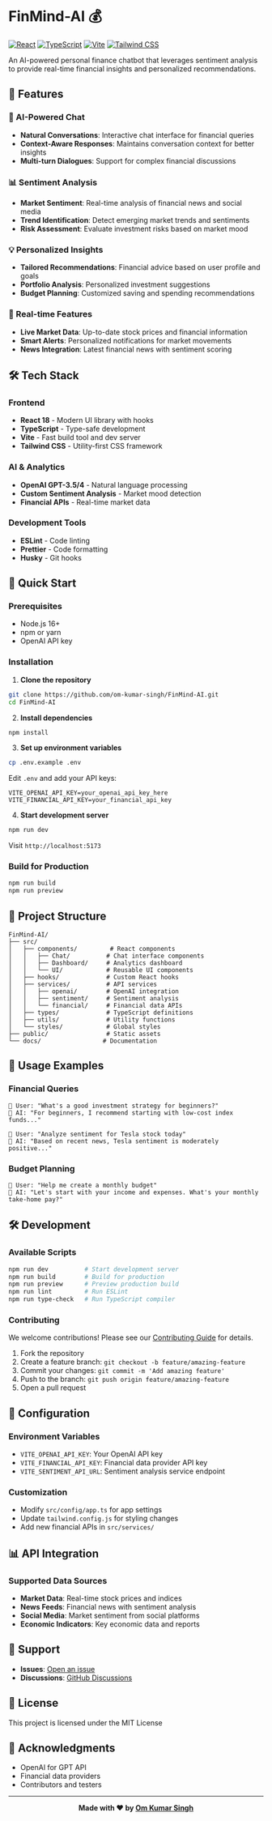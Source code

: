 # FinMind-AI 💰

[![React](https://img.shields.io/badge/React-18.2.0-blue)](https://reactjs.org/)
[![TypeScript](https://img.shields.io/badge/TypeScript-5.0.0-blue)](https://www.typescriptlang.org/)
[![Vite](https://img.shields.io/badge/Vite-4.4.0-purple)](https://vitejs.dev/)
[![Tailwind CSS](https://img.shields.io/badge/Tailwind-CSS-38B2AC)](https://tailwindcss.com/)

An AI-powered personal finance chatbot that leverages sentiment analysis to provide real-time financial insights and personalized recommendations.

## 🌟 Features

### 🤖 AI-Powered Chat
- **Natural Conversations**: Interactive chat interface for financial queries
- **Context-Aware Responses**: Maintains conversation context for better insights
- **Multi-turn Dialogues**: Support for complex financial discussions

### 📊 Sentiment Analysis
- **Market Sentiment**: Real-time analysis of financial news and social media
- **Trend Identification**: Detect emerging market trends and sentiments
- **Risk Assessment**: Evaluate investment risks based on market mood

### 💡 Personalized Insights
- **Tailored Recommendations**: Financial advice based on user profile and goals
- **Portfolio Analysis**: Personalized investment suggestions
- **Budget Planning**: Customized saving and spending recommendations

### 🔔 Real-time Features
- **Live Market Data**: Up-to-date stock prices and financial information
- **Smart Alerts**: Personalized notifications for market movements
- **News Integration**: Latest financial news with sentiment scoring

## 🛠 Tech Stack

### Frontend
- **React 18** - Modern UI library with hooks
- **TypeScript** - Type-safe development
- **Vite** - Fast build tool and dev server
- **Tailwind CSS** - Utility-first CSS framework

### AI & Analytics
- **OpenAI GPT-3.5/4** - Natural language processing
- **Custom Sentiment Analysis** - Market mood detection
- **Financial APIs** - Real-time market data

### Development Tools
- **ESLint** - Code linting
- **Prettier** - Code formatting
- **Husky** - Git hooks

## 🚀 Quick Start

### Prerequisites
- Node.js 16+ 
- npm or yarn
- OpenAI API key

### Installation

1. **Clone the repository**
```bash
git clone https://github.com/om-kumar-singh/FinMind-AI.git
cd FinMind-AI
```

2. **Install dependencies**
```bash
npm install
```

3. **Set up environment variables**
```bash
cp .env.example .env
```
Edit `.env` and add your API keys:
```env
VITE_OPENAI_API_KEY=your_openai_api_key_here
VITE_FINANCIAL_API_KEY=your_financial_api_key
```

4. **Start development server**
```bash
npm run dev
```
Visit `http://localhost:5173`

### Build for Production
```bash
npm run build
npm run preview
```

## 📁 Project Structure

```
FinMind-AI/
├── src/
│   ├── components/         # React components
│   │   ├── Chat/          # Chat interface components
│   │   ├── Dashboard/     # Analytics dashboard
│   │   └── UI/            # Reusable UI components
│   ├── hooks/             # Custom React hooks
│   ├── services/          # API services
│   │   ├── openai/        # OpenAI integration
│   │   ├── sentiment/     # Sentiment analysis
│   │   └── financial/     # Financial data APIs
│   ├── types/             # TypeScript definitions
│   ├── utils/             # Utility functions
│   └── styles/            # Global styles
├── public/                # Static assets
└── docs/                 # Documentation
```

## 💬 Usage Examples

### Financial Queries
```
💬 User: "What's a good investment strategy for beginners?"
🤖 AI: "For beginners, I recommend starting with low-cost index funds..."

💬 User: "Analyze sentiment for Tesla stock today"
🤖 AI: "Based on recent news, Tesla sentiment is moderately positive..."
```

### Budget Planning
```
💬 User: "Help me create a monthly budget"
🤖 AI: "Let's start with your income and expenses. What's your monthly take-home pay?"
```

## 🛠 Development

### Available Scripts
```bash
npm run dev          # Start development server
npm run build        # Build for production
npm run preview      # Preview production build
npm run lint         # Run ESLint
npm run type-check   # Run TypeScript compiler
```

### Contributing
We welcome contributions! Please see our [Contributing Guide](CONTRIBUTING.md) for details.

1. Fork the repository
2. Create a feature branch: `git checkout -b feature/amazing-feature`
3. Commit your changes: `git commit -m 'Add amazing feature'`
4. Push to the branch: `git push origin feature/amazing-feature`
5. Open a pull request

## 🔧 Configuration

### Environment Variables
- `VITE_OPENAI_API_KEY`: Your OpenAI API key
- `VITE_FINANCIAL_API_KEY`: Financial data provider API key
- `VITE_SENTIMENT_API_URL`: Sentiment analysis service endpoint

### Customization
- Modify `src/config/app.ts` for app settings
- Update `tailwind.config.js` for styling changes
- Add new financial APIs in `src/services/`

## 📊 API Integration

### Supported Data Sources
- **Market Data**: Real-time stock prices and indices
- **News Feeds**: Financial news with sentiment analysis
- **Social Media**: Market sentiment from social platforms
- **Economic Indicators**: Key economic data and reports

## 🤝 Support

- **Issues**: [Open an issue](https://github.com/om-kumar-singh/FinMind-AI/issues)
- **Discussions**: [GitHub Discussions](https://github.com/om-kumar-singh/FinMind-AI/discussions)

## 📄 License

This project is licensed under the MIT License 

## 🙏 Acknowledgments

- OpenAI for GPT API
- Financial data providers
- Contributors and testers

---

<div align="center">

**Made with ❤️ by [Om Kumar Singh](https://github.com/om-kumar-singh)**

</div>

